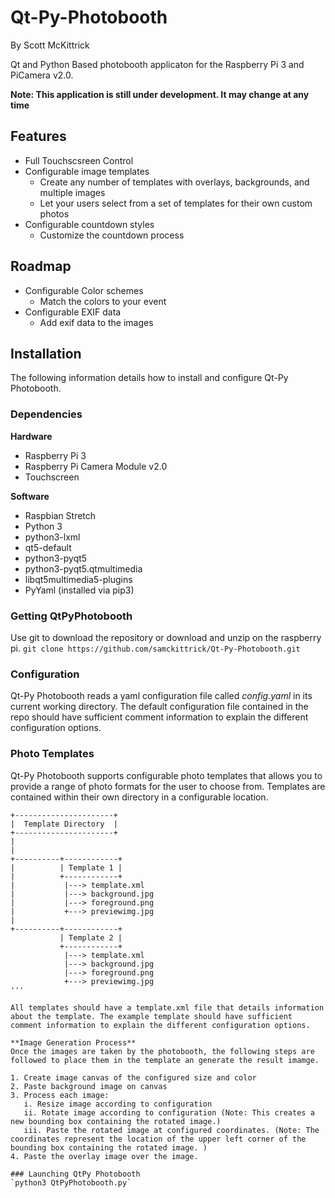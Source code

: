 # Qt-Py-Photobooth
By Scott McKittrick

Qt and Python Based photobooth applicaton for the Raspberry Pi 3 and PiCamera v2.0.

**Note: This application is still under development. It may change at any time**

## Features
* Full Touchscsreen Control
* Configurable image templates
  * Create any number of templates with overlays, backgrounds, and multiple images
  * Let your users select from a set of templates for their own custom photos
* Configurable countdown styles
  * Customize the countdown process

## Roadmap
* Configurable Color schemes
  * Match the colors to your event
* Configurable EXIF data
  * Add exif data to the images

## Installation
The following information details how to install and configure Qt-Py Photobooth.

### Dependencies
**Hardware**

* Raspberry Pi 3
* Raspberry Pi Camera Module v2.0 
* Touchscreen

**Software**

* Raspbian Stretch
* Python 3
* python3-lxml
* qt5-default
* python3-pyqt5
* python3-pyqt5.qtmultimedia
* libqt5multimedia5-plugins
* PyYaml (installed via pip3)

### Getting QtPyPhotobooth
Use git to download the repository or download and unzip on the raspberry pi.
`git clone https://github.com/samckittrick/Qt-Py-Photobooth.git`

### Configuration
Qt-Py Photobooth reads a yaml configuration file called *config.yaml* in its current working directory. The default configuration file contained in the repo should have sufficient comment information to explain the different configuration options. 

### Photo Templates
Qt-Py Photobooth supports configurable photo templates that allows you to provide a range of photo formats for the user to choose from. Templates are contained within their own directory in a configurable location.

```
+----------------------+
|  Template Directory  |
+----------------------+
|
|
+----------+------------+
|          | Template 1 |
|          +------------+
|           |---> template.xml
|           |---> background.jpg
|           |---> foreground.png
|           +---> previewimg.jpg
|
+----------+------------+
           | Template 2 |
           +------------+
            |---> template.xml
            |---> background.jpg
            |---> foreground.png
            +---> previewimg.jpg
'''

All templates should have a template.xml file that details information about the template. The example template should have sufficient comment information to explain the different configuration options.

**Image Generation Process**
Once the images are taken by the photobooth, the following steps are followed to place them in the template an generate the result imamge.

1. Create image canvas of the configured size and color
2. Paste background image on canvas
3. Process each image:
   i. Resize image according to configuration
   ii. Rotate image according to configuration (Note: This creates a new bounding box containing the rotated image.)
   iii. Paste the rotated image at configured coordinates. (Note: The coordinates represent the location of the upper left corner of the bounding box containing the rotated image. )
4. Paste the overlay image over the image. 

### Launching QtPy Photobooth
`python3 QtPyPhotobooth.py`
